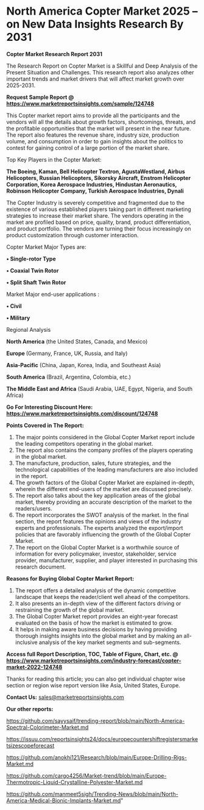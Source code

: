 # North America Copter Market 2025 – on New Data Insights Research By 2031

<strong>Copter Market Research Report 2031</strong>

The Research Report on Copter Market is a Skillful and Deep Analysis of the Present Situation and Challenges. This research report also analyzes other important trends and market drivers that will affect market growth over 2025-2031.

<strong>Request Sample Report @ <a href=https://www.marketreportsinsights.com/sample/124748>https://www.marketreportsinsights.com/sample/124748</a></strong>

This Copter market report aims to provide all the participants and the vendors will all the details about growth factors, shortcomings, threats, and the profitable opportunities that the market will present in the near future. The report also features the revenue share, industry size, production volume, and consumption in order to gain insights about the politics to contest for gaining control of a large portion of the market share.

Top Key Players in the Copter Market:

<strong>The Boeing, Kaman, Bell Helicopter Textron, AgustaWestland, Airbus Helicopters, Russian Helicopters, Sikorsky Aircraft, Enstrom Helicopter Corporation, Korea Aerospace Industries, Hindustan Aeronautics, Robinson Helicopter Company, Turkish Aerospace Industries, Dynali</strong>

The Copter Industry is severely competitive and fragmented due to the existence of various established players taking part in different marketing strategies to increase their market share. The vendors operating in the market are profiled based on price, quality, brand, product differentiation, and product portfolio. The vendors are turning their focus increasingly on product customization through customer interaction.

Copter Market Major Types are:

<strong>• Single-rotor Type

• Coaxial Twin Rotor

• Split Shaft Twin Rotor</strong>

Market Major end-user applications :

<strong>• Civil

• Military</strong>

Regional Analysis

</u><strong><b>North America</b></strong> (the United States, Canada, and Mexico)

<strong><b>Europe </b></strong>(Germany, France, UK, Russia, and Italy)

<strong><b>Asia-Pacific</b></strong> (China, Japan, Korea, India, and Southeast Asia)

<strong><b>South America</b></strong> (Brazil, Argentina, Colombia, etc.)

<strong><b>The Middle East and Africa</b></strong> (Saudi Arabia, UAE, Egypt, Nigeria, and South Africa)

<strong>Go For Interesting Discount Here: <a href=https://www.marketreportsinsights.com/discount/124748>https://www.marketreportsinsights.com/discount/124748</a></strong>

<strong>Points Covered in The Report:</strong>
<ol>
  <li>The major points considered in the Global Copter Market report include the leading competitors operating in the global market.</li>
  <li>The report also contains the company profiles of the players operating in the global market.</li>
  <li>The manufacture, production, sales, future strategies, and the technological capabilities of the leading manufacturers are also included in the report.</li>
  <li>The growth factors of the Global Copter Market are explained in-depth, wherein the different end-users of the market are discussed precisely.</li>
  <li>The report also talks about the key application areas of the global market, thereby providing an accurate description of the market to the readers/users.</li>
  <li>The report incorporates the SWOT analysis of the market. In the final section, the report features the opinions and views of the industry experts and professionals. The experts analyzed the export/import policies that are favorably influencing the growth of the Global Copter Market.</li>
  <li>The report on the Global Copter Market is a worthwhile source of information for every policymaker, investor, stakeholder, service provider, manufacturer, supplier, and player interested in purchasing this research document.</li>
</ol>
<strong>Reasons for Buying Global Copter Market Report:</strong>

<ol>
  <li>The report offers a detailed analysis of the dynamic competitive landscape that keeps the reader/client well ahead of the competitors.</li>
  <li>It also presents an in-depth view of the different factors driving or restraining the growth of the global market.</li>
  <li>The Global Copter Market report provides an eight-year forecast evaluated on the basis of how the market is estimated to grow.</li>
  <li>It helps in making aware business decisions by having providing thorough insights insights into the global market and by making an all-inclusive analysis of the key market segments and sub-segments.</li>
</ol>
<strong>Access full Report Description, TOC, Table of Figure, Chart, etc. @ <a href=https://www.marketreportsinsights.com/industry-forecast/copter-market-2022-124748>https://www.marketreportsinsights.com/industry-forecast/copter-market-2022-124748</a></strong>


Thanks for reading this article; you can also get individual chapter wise section or region wise report version like Asia, United States, Europe.

<strong>Contact Us:</strong>
sales@marketreportsinsights.com

<strong>Our other reports:</strong>

<a href=https://github.com/sayysaif/trending-report/blob/main/North-America-Spectral-Colorimeter-Market.md>https://github.com/sayysaif/trending-report/blob/main/North-America-Spectral-Colorimeter-Market.md</a>

<a href=https://issuu.com/reportsinsights24/docs/europecountershiftregistersmarketsizescopeforecast>https://issuu.com/reportsinsights24/docs/europecountershiftregistersmarketsizescopeforecast</a>

<a href=https://github.com/anokhi121/Research/blob/main/Europe-Drilling-Rigs-Market.md>https://github.com/anokhi121/Research/blob/main/Europe-Drilling-Rigs-Market.md</a>

<a href=https://github.com/cargo4256/Market-trend/blob/main/Europe-Thermotropic-Liquid-Crystalline-Polyester-Market.md>https://github.com/cargo4256/Market-trend/blob/main/Europe-Thermotropic-Liquid-Crystalline-Polyester-Market.md</a>

<a href=https://github.com/manmeet5sigh/Trending-News/blob/main/North-America-Medical-Bionic-Implants-Market.md>https://github.com/manmeet5sigh/Trending-News/blob/main/North-America-Medical-Bionic-Implants-Market.md</a>"
